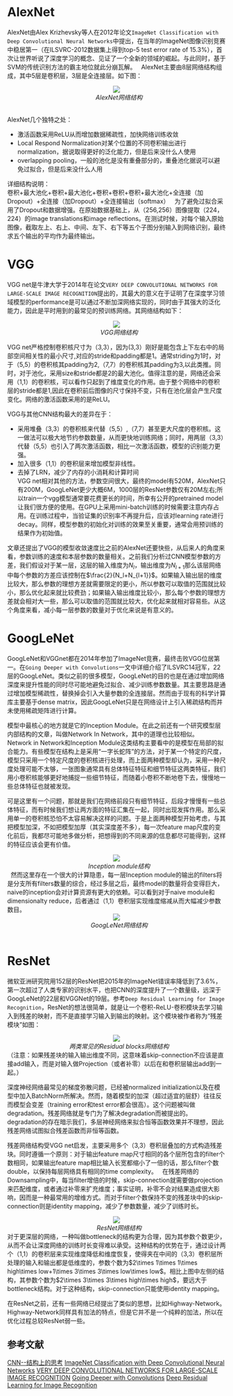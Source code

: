 
# AlexNet
AlexNet由Alex Krizhevsky等人在2012年论文`ImageNet Classification with Deep Convolutional Neural Networks`中提出，在当年的ImageNet图像识别竞赛中稳居第一（在ILSVRC-2012数据集上得到top-5 test error rate of 15.3%），首次让世界听说了深度学习的概念、见证了一个全新的领域的崛起。与此同时，基于SVM的传统识别方法的霸主地位就此分崩瓦解。  
AlexNet主要由8层网络结构组成，其中5层是卷积层，3层是全连接层。如下图：
<div align="center">
    <img src="https://github.com/yzwxx/Special-Column/blob/master/images/AlexNet.png"/>  
    <br>  
    <em align="center">AlexNet网络结构</em>
</div>  

AlexNet几个独特之处：  
- 激活函数采用ReLU从而增加数据稀疏性，加快网络训练收敛  
- Local Respond Normalization对某个位置的不同卷积输出进行normalization，据说取得更好的泛化能力，但是后来没什么人使用  
- overlapping pooling，一般的池化是没有重叠部分的，重叠池化据说可以避免过拟合，但是后来没什么人用  


详细结构说明：  
卷积+最大池化+卷积+最大池化+卷积+卷积+卷积+最大池化+全连接（加Dropout）+全连接（加Dropout）+全连接输出（softmax）  
为了避免过拟合采用了Dropout和数据增强。在原始数据基础上，从（256,256）图像提取（224，224）的image translations和image reflections。在测试时候，对每个输入原始图像，截取左上、右上、中间、左下、右下等五个子图分别输入到网络识别，最终求五个输出的平均作为最终输出。

# VGG
VGG net是牛津大学于2014年在论文`VERY DEEP CONVOLUTIONAL NETWORKS FOR LARGE-SCALE IMAGE RECOGNITION`提出的，其最大的意义在于证明了在深度学习领域模型的performance是可以通过不断加深网络实现的，同时由于其强大的泛化能力，因此是平时用到的最常见的预训练网络。其网络结构如下：  
<div align="center">
    <img src="https://github.com/yzwxx/Special-Column/blob/master/images/VGG.png"/>  
    <br>  
    <em align="center">VGG网络结构</em>
</div>  

VGG net严格控制卷积核尺寸为（3,3），因为(3,3）刚好是能包含上下左右中的局部空间相关性的最小尺寸,对应的stride和padding都是1。通常striding为1时，对于（5,5）的卷积核其padding为2,（7,7）的卷积核其padding为3,以此类推。同时，对于池化，采用size和stride都是2的最大池化。值得注意的是，网络还会采用（1,1）的卷积核，可以看作只起到了维度变化的作用。由于整个网络中的卷积层的stride都是1,因此在卷积前后图像的尺寸保持不变，只有在池化层会产生尺度变化。网络的激活函数采用的是ReLU。  

VGG与其他CNN结构最大的差异在于：  
- 采用堆叠（3,3）的卷积核来代替（5,5）,（7,7）甚至更大尺度的卷积核。这一做法可以极大地节约参数数量，从而更快地训练网络；同时，用两层（3,3）代替（5,5）也引入了两次激活函数，相比一次激活函数，模型的识别能力更强。  
- 加入很多（1,1）的卷积层来增加模型非线性。  
- 去掉了LRN，减少了内存的小消耗和计算时间  
VGG net相对其他的方法，参数空间很大，最终的model有520M，AlexNet只有200M，GoogLeNet更少大概6M，1000层的ResNet参数仅有20M左右;所以train一个vgg模型通常要花费更长的时间，所幸有公开的pretrained model让我们很方便的使用。在GPU上采用mini-batch训练的时候需要注意内存占用。在训练过程中，当验证集的识别率不再提升后，应该对learning rate进行decay。同样，模型参数的初始化对训练的效果至关重要，通常会用预训练的结果作为初始值。

文章还提出了VGG的模型收敛速度比之前的AlexNet还要快些，从后来人的角度来看，参数训练的速度和本层参数的数量相关。之前我们分析过CNN模型参数的方差，我们假设对于某一层，这层的输入维度为$N_l$，输出维度为$N_{l+1}$那么该层网络中每个参数的方差应该控制在$\frac{2}{N_l+N_{l+1}}$。如果输入输出层的维度比较大，那么参数的理想方差就需要限定的更小，所以参数可以取值的范围就比较小，那么优化起来就比较费劲；如果输入输出维度比较小，那么每个参数的理想方差就会相对大一些，那么可以取值的范围就比较大，优化起来就相对容易些。从这个角度来看，减小每一层参数的数量对于优化来说是有意义的。

# GoogLeNet
GoogLeNet和VGGnet都在2014年参加了ImageNet竞赛，最终击败VGG位居第一。在`Going Deeper with Convolutions`一文中详细介绍了ILSVRC14冠军，22层的GoogLeNet。类似之前的很多模型，GoogLeNet的目的也是在通过增加网络深度来提升性能的同时尽可能地避免过拟合、减少训练参数数量。其主要思路是通过增加模型稀疏性，替换掉会引入大量参数的全连接层。然而由于现有的科学计算库主要基于dense matrix，因此GoogLeNet只是在网络设计上引入稀疏结构而并未使用稀疏矩阵进行计算。  

模型中最核心的地方就是它的Inception Module。在此之前还有一个研究模型层内部结构的文章，叫做Network In Network，其中的道理也比较相似。  
Network in Network和Inception Module这类结构主要看中的是模型在局部的拟合能力。有些模型在结构上是采用“一字长蛇阵”的方法，对于某一个特定的尺度，模型只采用一个特定尺度的卷积核进行处理，而上面两种模型却认为，采用一种尺度处理可能不太够，一张图象通常具有总体特征特征和细节特征这两类特征，我们用小卷积核能够更好地捕捉一些细节特征，而随着小卷积不断地卷下去，慢慢地一些总体特征也就被发现。  

可是这里有一个问题，那就是我们在网络前段只有细节特征，后段才慢慢有一些总体特征，而有时候我们想让两方面的特征汇集在一起，同时出现发挥作用。那么采用单一的卷积核恐怕不太容易解决这样的问题。于是上面两种模型开始考虑，与其把模型加深，不如把模型加厚（其实深度差不多），每一次feature map尺度的变化前后，我都尽可能地多做分析，把想得到的不同来源的信息都尽可能得到，这样的特征应该会更有价值。  
<div align="center">
    <img src="https://github.com/yzwxx/Special-Column/blob/master/images/Inception.png"/>  
    <br>  
    <em align="center">Inception module结构</em>
</div>   
 然而这里存在一个很大的计算隐患，每一层Inception module的输出的filters将是分支所有filters数量的综合，经过多层之后，最终model的数量将会变得巨大，naive的inception会对计算资源有更大的依赖。可以看到对于naive module和dimensionalty reduce，后者通过（1,1）卷积层实现维度缩减从而大幅减少参数数目。  
 <div align="center">
    <img src="https://github.com/yzwxx/Special-Column/blob/master/images/GoogLeNet.png"/>  
    <br>  
    <em align="center">GoogLeNet网络结构</em>
</div>   


# ResNet
微软亚洲研究院用152层的ResNet把2015年的ImageNet错误率降低到了3.6%，第一次超过了人类专家的识别水平，也把CNN的深度提升了一个数量级，远深于GoogLeNet的22层和VGGNet的19层。参考`Deep Residual Learning for Image Recognition`，ResNet的想法很简单，就是让一个卷积-ReLU-卷积模块去学习输入到残差的映射，而不是直接学习输入到输出的映射。这个模块被作者称为“残差模块”如图：  
<div align="center">
    <img src="https://github.com/yzwxx/Special-Column/blob/master/images/Residual_blocks.png"/>  
    <br>  
    <em align="center">两类常见的Residual blocks网络结构</em>
</div>  
（注意：如果残差块的输入输出维度不同，这意味着skip-connection不应该是直接add输入，而是对输入做Projection（或者补零）以后在和卷积层输出add到一起。）  

深度神经网络最常见的梯度弥散问题，已经被normalized initialization以及在模型中加入BatchNorm所解决。然而，随着模型的加深（超过适宜的层舒）往往反而模型会变差（training error和test error都会很高）。这个问题被叫做degradation。残差网络就是专门为了解决degradation而被提出的。degradation的存在暗示我们，多层神经网络来拟合恒等函数效果并不理想，因此残差网络试图拟合残差函数而非恒等函数。  

残差网络结构受VGG net启发，主要采用多个（3,3）卷积层叠加的方式构造残差块。同时遵循一个原则：对于输出feature map尺寸相同的各个层所包含的filter个数相同，如果输出feature map相比输入长宽都缩小了一倍的话，那么filter个数double，以保持每层网络具有相同的time complexity。  
在残差网络的Downsampling中，每当filter增倍的时候，skip-connection就需要做projection来匹配维度，或者通过补零来扩充维度；事实证明，补零不会对结果造成很大影响，因而是一种最常用的增维方式。而对于filter个数保持不变的残差块中的skip-connection则是identity mapping，减少了参数数量，减少了训练时长。  

<div align="center">
    <img src="https://github.com/yzwxx/Special-Column/blob/master/images/ResNet.png"/>  
    <br>  
    <em align="center">ResNet网络结构</em>
</div>
对于更深层的网络，一种叫做bottleneck的结构更为合理，因为其参数个数更少，从而不会让深度网络的训练时长变得难以承受。这种结构的优势在于，通过设计两个（1,1）的卷积层来实现维度降低和维度恢复，使得夹在中间的（3,3）卷积层所处理的输入和输出都是低维度的，参数个数为$2\times 1\times 1\times high\times low+1\times 3\times 3\times low\times low$。相比上图中左侧的结构，其参数个数为$2\times 3\times 3\times high\times high$，要远大于bottleneck结构。对于这种结构，skip-connection只能使用identity mapping。

在ResNet之前，还有一些网络已经提出了类似的思想，比如Highway-Network。Highway-Network同样具有加法的特点，但是它并不是一个纯粹的加法，所以在优化过程总较ResNet弱一些。

## 参考文献
[CNN--结构上的思考](https://zhuanlan.zhihu.com/p/22214112)
[ImageNet Classification with Deep Convolutional Neural Networks](https://papers.nips.cc/paper/4824-imagenet-classification-with-deep-convolutional-neural-networks)
[VERY DEEP CONVOLUTIONAL NETWORKS FOR LARGE-SCALE IMAGE RECOGNITION](https://arxiv.org/abs/1409.1556)
[Going Deeper with Convolutions](https://arxiv.org/abs/1409.4842)
[Deep Residual Learning for Image Recognition](https://arxiv.org/abs/1512.03385)

